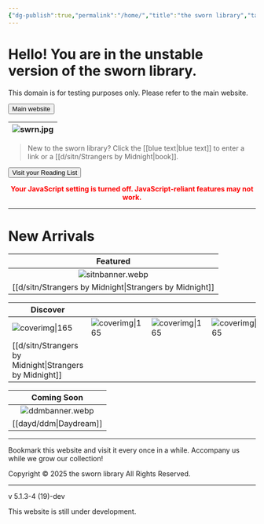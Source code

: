 ```yaml
---
{"dg-publish":true,"permalink":"/home/","title":"the sworn library","tags":["gardenEntry"]}
---
```


# Hello! You are in the unstable version of the sworn library.
This domain is for testing purposes only. Please refer to the main website.

<button onclick="window.location.href='https://swrn.vercel.app'" class="squared-button">Main website</button>

| ![swrn.jpg](/img/user/b%20storage/swrn.jpg) |
| :-----------: |

> New to the sworn library?
Click the [[blue text\|blue text]] to enter a link or a [[d/sitn/Strangers by Midnight\|book]].

<button onclick="window.location.href='https://yhmah.vercel.app/b-storage/library'" class="squared-button">Visit your Reading List</button>

<noscript>
  <p style="color: red; font-weight: bold; text-align: center;">
    Your JavaScript setting is turned off. JavaScript-reliant features may not work.
  </p>
</noscript>

<section id="continue-section" style="display: none;">
    <button id="continueBtn" class="squared-button">Continue Reading</button>
</section>

***

# New Arrivals

|      Featured      |
| :----------------------------------------------: |
|               ![sitnbanner.webp](/img/user/d/sitn/sitnbanner.webp)               |
| [[d/sitn/Strangers by Midnight\|Strangers by Midnight]] |



| Discover                         |                           |                           |                           |
| -------------------------------- | ------------------------- | ------------------------- | ------------------------- |
| ![coverimg\|165](/img/user/d/sitn/sitncover.webp) | ![coverimg\|165](/img/user/d/swb.jpg) | ![coverimg\|165](/img/user/d/swb.jpg) | ![coverimg\|165](/img/user/d/swb.jpg) |
| [[d/sitn/Strangers by Midnight\|Strangers by Midnight]]        |                           |                           |                           |


|     Coming Soon     |
| :-----------------: |
| ![ddmbanner.webp](/img/user/dayd/ddmstorage/ddmbanner.webp) |
|  [[dayd/ddm\|Daydream]]  |

---
Bookmark this website and visit it every once in a while. Accompany us while we grow our collection!

Copyright © 2025 the sworn library
All Rights Reserved.

***

v 5.1.3-4 (19)-dev

This website is still under development.

<script src="https://starryxoxo.github.io/treeajmgar/src/helpers/tables.js"></script>
<script src="https://starryxoxo.github.io/treeajmgar/src/helpers/imagelist.js"></script>
<script src="https://starryxoxo.github.io/treeajmgar/src/helpers/homeLastPage.js"></script>
